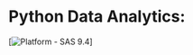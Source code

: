 # Python Data Analytics:
[![Platform - SAS 9.4](https://img.shields.io/badge/Platform-Python_3.13.2-Green
)]
